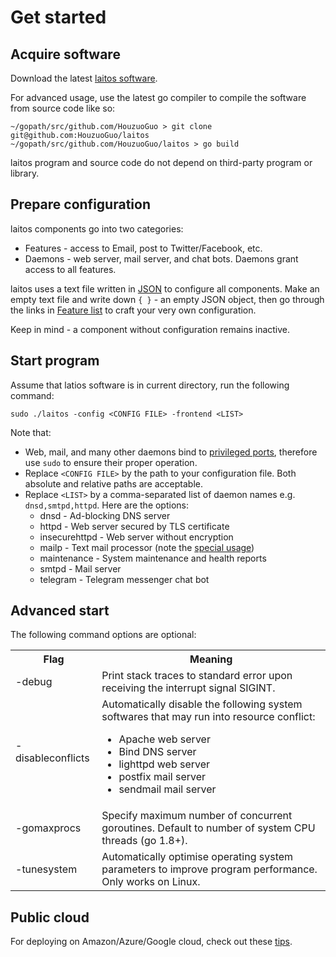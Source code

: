 # Get started

## Acquire software

Download the latest [laitos software](https://github.com/HouzuoGuo/laitos/releases).

For advanced usage, use the latest go compiler to compile the software from source code like so:

    ~/gopath/src/github.com/HouzuoGuo > git clone git@github.com:HouzuoGuo/laitos
    ~/gopath/src/github.com/HouzuoGuo/laitos > go build

laitos program and source code do not depend on third-party program or library.

## Prepare configuration

laitos components go into two categories:
- Features - access to Email, post to Twitter/Facebook, etc.
- Daemons - web server, mail server, and chat bots. Daemons grant access to all features.

laitos uses a text file written in [JSON](https://en.wikipedia.org/wiki/JSON) to configure all components.
Make an empty text file and write down `{ }` - an empty JSON object, then go through the links in [Feature list](https://github.com/HouzuoGuo/laitos/wiki/Feature-list) to craft your very own configuration.

Keep in mind - a component without configuration remains inactive.

## Start program
Assume that latios software is in current directory, run the following command:

    sudo ./laitos -config <CONFIG FILE> -frontend <LIST>

Note that:
- Web, mail, and many other daemons bind to [privileged ports](https://www.w3.org/Daemon/User/Installation/PrivilegedPorts.html), therefore use `sudo` to ensure their proper operation.
- Replace `<CONFIG FILE>` by the path to your configuration file. Both absolute and relative paths are acceptable.
- Replace `<LIST>` by a comma-separated list of daemon names e.g. `dnsd,smtpd,httpd`. Here are the options:
  * dnsd - Ad-blocking DNS server
  * httpd - Web server secured by TLS certificate
  * insecurehttpd - Web server without encryption
  * mailp - Text mail processor (note the [special usage](https://github.com/HouzuoGuo/laitos/wiki/Text-mail-processor))
  * maintenance - System maintenance and health reports
  * smtpd - Mail server
  * telegram - Telegram messenger chat bot
  
## Advanced start
The following command options are optional:
<table>
<tr>
    <th>Flag</th>
    <th>Meaning</th>
</tr>
<tr>
    <td>-debug</td>
    <td>Print stack traces to standard error upon receiving the interrupt signal SIGINT.</td>
</tr>
<tr>
    <td>-disableconflicts</td>
    <td>
        Automatically disable the following system softwares that may run into resource conflict:<br>
        <ul>
            <li>Apache web server</li>
            <li>Bind DNS server</li>
            <li>lighttpd web server</li>
            <li>postfix mail server</li>
            <li>sendmail mail server</li>
        </ul>
    </td>
</tr>
<tr>
    <td>-gomaxprocs</td>
    <td>Specify maximum number of concurrent goroutines. Default to number of system CPU threads (go 1.8+).</td>
</tr>
<tr>
    <td>-tunesystem</td>
    <td>Automatically optimise operating system parameters to improve program performance. Only works on Linux.</td>
</tr>
</table>

## Public cloud
For deploying on Amazon/Azure/Google cloud, check out these [tips](https://github.com/HouzuoGuo/laitos/wiki/Public-cloud).